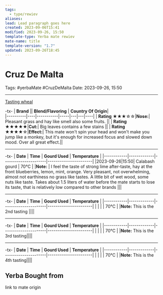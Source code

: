 ```yaml
---
tags:
  - type/rewiev
aliases: 
lead: Lead paragraph goes here
created: 2023-09-06T15:41
modified: 2023-09-26, 15:50
template-type: Yerba mate rewiev
mate-name: title
template-version: "1.7"
updated: 2023-09-26T18:45
---
```


# Cruz De Malta

Tags: #yerbaMate #CruzDeMalta
Date: 2023-09-26, 15:50

--- 

[Tasting wheal](../Assets/Images/CigarAdvisorTastingWheel.jpg)

-tx-
| **Brand**  || **Blend/Flavoring** | **Country Of Origin**|   
|----------|----|-----------|-----|---|---|----|
| **Rating**  ★★★☆☆|**Nose:**| Pleasant grass and hay like smell also some fruits.  ||
| **Rating**  ★★★★★|**Cut:**| Big leaves contains a few stains ||
| **Rating**  ★★★★☆|**Effect:**| This mate won't spin your head and won't make you jump like a monkey, but it's enough for increased focus and slowed down mood.  Over all great effect.||

---
-tx-
| **Date**   | **Time** | **Gourd Used** | **Temperature** |
|------------|-------------|----------------------|-----------------------|
|2023-09-26|15:50| Calabash gourd | 70°C |
|**Note:** | I feel the taste of strong lime after-taste, hay at the front blueberries, lemon, mint, orange. Very pleasant, not overwhelming, almost not earthiness no grass like tastes. A little bit of wet wood, some nuts like taste. Takes about 1.5 liters of water before the mate starts to lose its taste, that is relatively low compared to other brands |||

---
-tx-
| **Date**  | **Time** | **Gourd Used** | **Temperature** |
|------------|-------------|----------------------|-----------------------|
| | | | 70°C |
|**Note:** This is the 2nd tasting ||||

---
-tx-
| **Date**   | **Time** | **Gourd Used** | **Temperature** |
|------------|-------------|----------------------|-----------------------|
| | | | 70°C |
|**Note:** This is the 3rd tasting||||

---
-tx-
| **Date**   | **Time** | **Gourd Used** | **Temperature** |
|------------|-------------|----------------------|-----------------------|
| | | | 70°C |
|**Note:** This is the 4th tasting||||

## Yerba Bought from

link to mate origin 